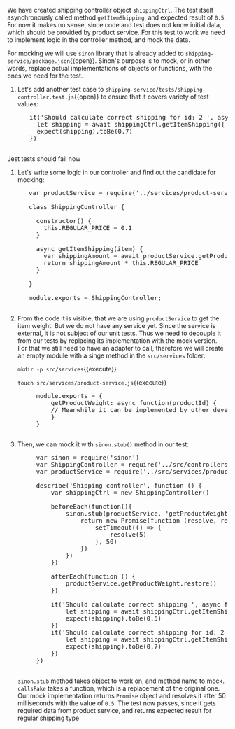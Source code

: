 We have created shipping controller object `shippingCtrl`. The test itself asynchronously called method `getItemShipping`, and expected result of `0.5`. For now it makes no sense, since code and test does not know initial data, which should be provided by product service. For this test to work we need to implement logic in the controller method, and mock the data.

For mocking we will use `sinon` library that is already added to `shipping-service/package.json`{{open}}. Sinon's purpose is to mock, or in other words, replace actual implementations of objects or functions, with the ones we need for the test.

1. Let's add another test case to `shipping-service/tests/shipping-controller.test.js`{{open}} to ensure that it covers variety of test values:

  <pre class="file hljs js" data-target="clipboard">
      it('Should calculate correct shipping for id: 2 ', async function () {
        let shipping = await shippingCtrl.getItemShipping({ id: 2, type: 'standard' })
        expect(shipping).toBe(0.7)
      })
  </pre>

Jest tests should fail now

1. Let's write some logic in our controller and find out the candidate for mocking:

    <pre class="file hljs js" data-filename="shipping-service/tests/shipping-controller.test.js" data-target="replace">
      var productService = require('../services/product-service')

      class ShippingController {

        constructor() {
          this.REGULAR_PRICE = 0.1
        }

        async getItemShipping(item) {
          var shippingAmount = await productService.getProductWeight(item.id)
          return shippingAmount * this.REGULAR_PRICE
        }

      }

      module.exports = ShippingController;
    </pre>

1. From the code it is visible, that we are using `productService` to get the item weight. But we do not have any service yet. Since the service is external, it is not subject of our unit tests. Thus we need to decouple it from our tests by replacing its implementation with the mock version. For that we still need to have an adapter to call, therefore we will create an empty module with a singe method in the `src/services` folder:

    `mkdir -p src/services`{{execute}}

    `touch src/services/product-service.js`{{execute}}

    <pre class="file hljs js" data-filename="shipping-service/src/services/product-service.js" data-target="replace">
        module.exports = {
            getProductWeight: async function(productId) {
            // Meanwhile it can be implemented by other developers
            }
        }
    </pre>

1. Then, we can mock it with `sinon.stub()` method in our test:

    <pre class="file hljs js" data-filename="shipping-service/tests/shipping-controller.test.js" data-target="replace">
        var sinon = require('sinon')
        var ShippingController = require('../src/controllers/shipping-controller')
        var productService = require('../src/services/product-service')

        describe('Shipping controller', function () {
            var shippingCtrl = new ShippingController()

            beforeEach(function(){
                sinon.stub(productService, 'getProductWeight').callsFake(async function() {
                    return new Promise(function (resolve, reject) {
                        setTimeout(() => {
                            resolve(5)
                        }, 50)
                    })
                })
            })

            afterEach(function () {
                productService.getProductWeight.restore()
            })

            it('Should calculate correct shipping ', async function () {
                let shipping = await shippingCtrl.getItemShipping({ id: 1, type: 'standard' })
                expect(shipping).toBe(0.5)
            })
            it('Should calculate correct shipping for id: 2 ', async function () {
                let shipping = await shippingCtrl.getItemShipping({ id: 2, type: 'standard' })
                expect(shipping).toBe(0.7)
            })
        })
    </pre>

   `sinon.stub` method takes object to work on, and method name to mock. `callsFake` takes a function, which is a replacement of the original one.
   Our mock implementation returns `Promise` object and resolves it after 50 milliseconds with the value of `0.5`. The test now passes, since it gets required data from product service, and returns expected result for regular shipping type
